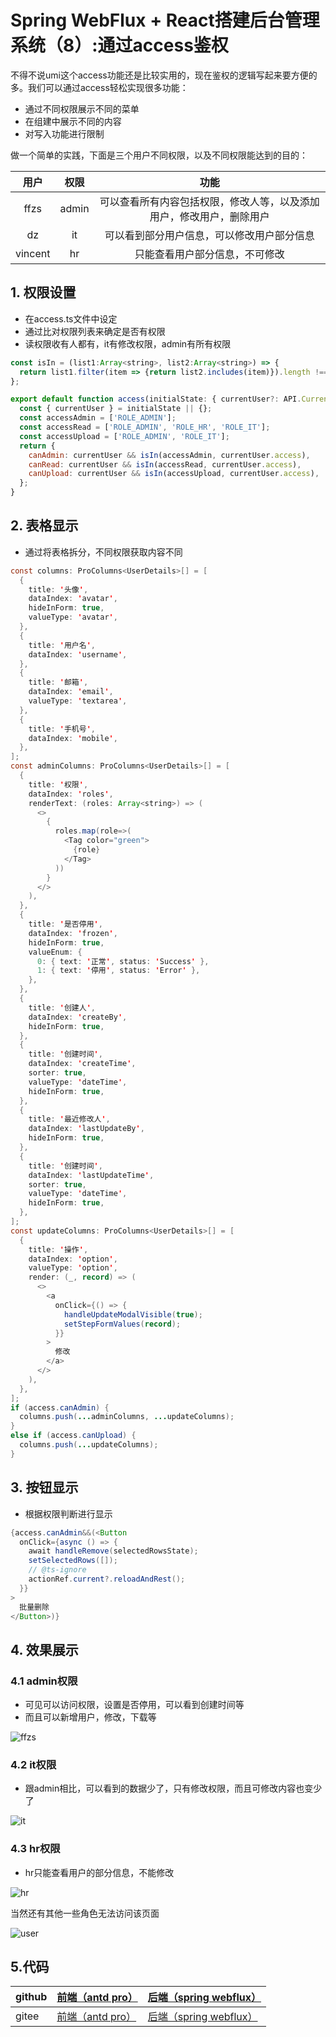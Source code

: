 # Spring WebFlux + React搭建后台管理系统（8）:通过access鉴权



不得不说umi这个access功能还是比较实用的，现在鉴权的逻辑写起来要方便的多。我们可以通过access轻松实现很多功能：

+ 通过不同权限展示不同的菜单
+ 在组建中展示不同的内容
+ 对写入功能进行限制

做一个简单的实践，下面是三个用户不同权限，以及不同权限能达到的目的：

|  用户   | 权限  |                             功能                             |
| :-----: | :---: | :----------------------------------------------------------: |
|  ffzs   | admin | 可以查看所有内容包括权限，修改人等，以及添加用户，修改用户，删除用户 |
|   dz    |  it   |          可以看到部分用户信息，可以修改用户部分信息          |
| vincent |  hr   |                只能查看用户部分信息，不可修改                |

## 1. 权限设置

+ 在access.ts文件中设定
+ 通过比对权限列表来确定是否有权限
+ 读权限收有人都有，it有修改权限，admin有所有权限

```js
const isIn = (list1:Array<string>, list2:Array<string>) => {
  return list1.filter(item => {return list2.includes(item)}).length !== 0;
};

export default function access(initialState: { currentUser?: API.CurrentUser | undefined }) {
  const { currentUser } = initialState || {};
  const accessAdmin = ['ROLE_ADMIN'];
  const accessRead = ['ROLE_ADMIN', 'ROLE_HR', 'ROLE_IT'];
  const accessUpload = ['ROLE_ADMIN', 'ROLE_IT'];
  return {
    canAdmin: currentUser && isIn(accessAdmin, currentUser.access),
    canRead: currentUser && isIn(accessRead, currentUser.access),
    canUpload: currentUser && isIn(accessUpload, currentUser.access),
  };
}
```

## 2. 表格显示

+ 通过将表格拆分，不同权限获取内容不同

```java
const columns: ProColumns<UserDetails>[] = [
  {
    title: '头像',
    dataIndex: 'avatar',
    hideInForm: true,
    valueType: 'avatar',
  },
  {
    title: '用户名',
    dataIndex: 'username',
  },
  {
    title: '邮箱',
    dataIndex: 'email',
    valueType: 'textarea',
  },
  {
    title: '手机号',
    dataIndex: 'mobile',
  },
];
const adminColumns: ProColumns<UserDetails>[] = [
  {
    title: '权限',
    dataIndex: 'roles',
    renderText: (roles: Array<string>) => (
      <>
        {
          roles.map(role=>(
            <Tag color="green">
              {role}
            </Tag>
          ))
        }
      </>
    ),
  },
  {
    title: '是否停用',
    dataIndex: 'frozen',
    hideInForm: true,
    valueEnum: {
      0: { text: '正常', status: 'Success' },
      1: { text: '停用', status: 'Error' },
    },
  },
  {
    title: '创建人',
    dataIndex: 'createBy',
    hideInForm: true,
  },
  {
    title: '创建时间',
    dataIndex: 'createTime',
    sorter: true,
    valueType: 'dateTime',
    hideInForm: true,
  },
  {
    title: '最近修改人',
    dataIndex: 'lastUpdateBy',
    hideInForm: true,
  },
  {
    title: '创建时间',
    dataIndex: 'lastUpdateTime',
    sorter: true,
    valueType: 'dateTime',
    hideInForm: true,
  },
];
const updateColumns: ProColumns<UserDetails>[] = [
  {
    title: '操作',
    dataIndex: 'option',
    valueType: 'option',
    render: (_, record) => (
      <>
        <a
          onClick={() => {
            handleUpdateModalVisible(true);
            setStepFormValues(record);
          }}
        >
          修改
        </a>
      </>
    ),
  },
];
if (access.canAdmin) {
  columns.push(...adminColumns, ...updateColumns);
}
else if (access.canUpload) {
  columns.push(...updateColumns);
}
```

## 3. 按钮显示

+ 根据权限判断进行显示

```java
{access.canAdmin&&(<Button
  onClick={async () => {
    await handleRemove(selectedRowsState);
    setSelectedRows([]);
    // @ts-ignore
    actionRef.current?.reloadAndRest();
  }}
>
  批量删除
</Button>)}
```

## 4. 效果展示

### 4.1 admin权限

+ 可见可以访问权限，设置是否停用，可以看到创建时间等
+ 而且可以新增用户，修改，下载等

![ffzs](README.assets/ffzs.gif)

### 4.2 it权限

+ 跟admin相比，可以看到的数据少了，只有修改权限，而且可修改内容也变少了

![it](README.assets/it.gif)

### 4.3 hr权限

+ hr只能查看用户的部分信息，不能修改

![hr](README.assets/hr.gif)

当然还有其他一些角色无法访问该页面

![user](README.assets/user.gif)

## 5.代码

| github | [前端（antd pro）](https://github.com/ffzs/System_app_antdpro_fore-end) | [后端（spring webflux）](https://github.com/ffzs/System_app_webflux_react) |
| ------ | ------------------------------------------------------------ | ------------------------------------------------------------ |
| gitee  | [前端（antd pro）](https://gitee.com/ffzs/System_app_antdpro_fore-end) | [后端（spring webflux）](https://gitee.com/ffzs/System_app_webflux_react) |